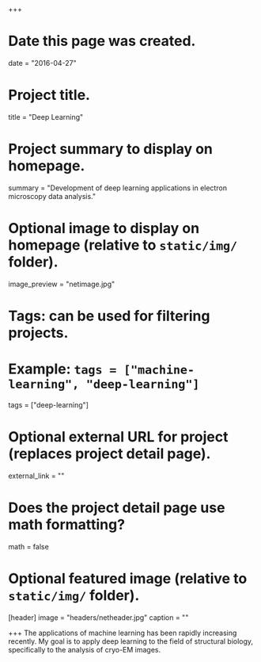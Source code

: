 +++
# Date this page was created.
date = "2016-04-27"

# Project title.
title = "Deep Learning"

# Project summary to display on homepage.
summary = "Development of deep learning applications in electron microscopy data analysis."

# Optional image to display on homepage (relative to `static/img/` folder).
image_preview = "netimage.jpg"

# Tags: can be used for filtering projects.
# Example: `tags = ["machine-learning", "deep-learning"]`
tags = ["deep-learning"]

# Optional external URL for project (replaces project detail page).
external_link = ""

# Does the project detail page use math formatting?
math = false

# Optional featured image (relative to `static/img/` folder).
[header]
image = "headers/netheader.jpg"
caption = ""

+++ 
The applications of machine learning has been rapidly increasing recently. My goal is to apply deep learning to the field of structural biology, specifically to the analysis of cryo-EM images. 